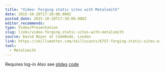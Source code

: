 ```yaml
---
title: "Video: Forging static sites with Metalsmith"
date: 2015-10-26T17:30:00.000Z
posted_date: 2015-10-28T17:30:00.000Z
editor_recommends:
type: Video/Presentation
slug: links/video-forging-static-sites-with-metalsmith
source: David Boyer at CodeNode, London
link: https://skillsmatter.com/skillscasts/6757-forging-static-sites-with-metalsmith#showModal?modal-signup-complete
tool:
  - Metalsmith
---
```

Requires log-in Also see [slides](https://slidr.io/misterdai/static-site-generation-using-metalsmith#1) [code](https://github.com/misterdai/metalsmith-examples)



